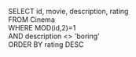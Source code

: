 SELECT id, movie, description, rating
<br/>
FROM Cinema
<br/>
WHERE MOD(id,2)=1
<br/>
AND description <> 'boring'
<br/>
ORDER BY rating DESC